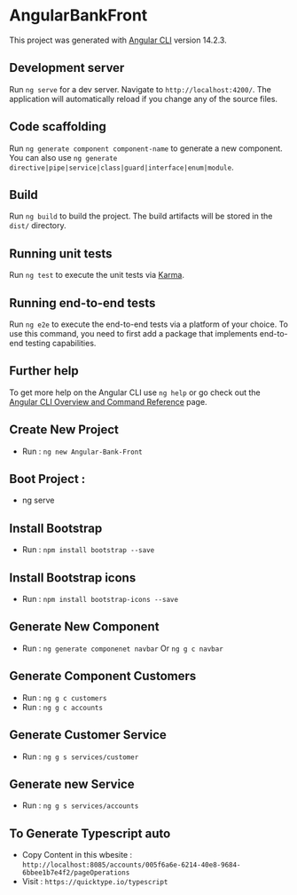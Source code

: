 # AngularBankFront

This project was generated with [Angular CLI](https://github.com/angular/angular-cli) version 14.2.3.

## Development server

Run `ng serve` for a dev server. Navigate to `http://localhost:4200/`. The application will automatically reload if you change any of the source files.

## Code scaffolding

Run `ng generate component component-name` to generate a new component. You can also use `ng generate directive|pipe|service|class|guard|interface|enum|module`.

## Build

Run `ng build` to build the project. The build artifacts will be stored in the `dist/` directory.

## Running unit tests

Run `ng test` to execute the unit tests via [Karma](https://karma-runner.github.io).

## Running end-to-end tests

Run `ng e2e` to execute the end-to-end tests via a platform of your choice. To use this command, you need to first add a package that implements end-to-end testing capabilities.

## Further help

To get more help on the Angular CLI use `ng help` or go check out the [Angular CLI Overview and Command Reference](https://angular.io/cli) page.

## Create New Project
* Run : `ng new Angular-Bank-Front`

## Boot Project :
* ng serve 

## Install Bootstrap
* Run : `npm install bootstrap --save`

## Install Bootstrap icons 
* Run : `npm install bootstrap-icons --save`

## Generate New Component
* Run : `ng generate componenet navbar` Or `ng g c navbar`

## Generate Component Customers
* Run : `ng g c customers`
* Run : `ng g c accounts`

## Generate Customer Service 
* Run : `ng g s services/customer`

## Generate new Service 
* Run : `ng g s services/accounts`

## To Generate Typescript auto
* Copy Content in this wbesite : `http://localhost:8085/accounts/005f6a6e-6214-40e8-9684-6bbee1b7e4f2/pageOperations`
* Visit : `https://quicktype.io/typescript`
